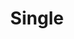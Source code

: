 ---
title: Single
layout: service-process
permalink: apps/bank/architectures/token-operation-payment-transfer-single
lang: ru
page_id: apps-bank-architectures-token-operation-payment-transfer-single
detail-description: Lorem ipsum dolor sit amet, consectetur adipiscing elit. Nulla porttitor ipsum vitae tincidunt ullamcorper. Nunc eu sapien vitae neque efficitur viverra. Quisque quam libero, fermentum a arcu ac, tempus auctor mauris. Sed dui ex, eleifend eu pharetra eget, lacinia in tellus. Nam ac nibh quis tortor eleifend porttitor gravida quis augue. Pellentesque auctor ullamcorper arcu, quis malesuada nisi feugiat nec. Donec vitae ullamcorper magna. Donec mi tellus, ultricies id justo eu, vulputate volutpat eros. Nam vitae ex in lectus congue mollis. Cras libero metus, pharetra eu sodales id, porta ac quam. Vestibulum sed sagittis metus, vulputate dignissim lacus. Integer rhoncus vitae dui non interdum. Fusce elementum dolor eget molestie feugiat. Sed et leo eu tellus rutrum venenatis in at ante. Curabitur sed orci eu sem hendrerit molestie vitae vel nisi. Duis pellentesque id dui ut posuere.
diagramUrl: ru/apps/bank/architectures/token-operation-payment-transfer-single/diagrams
videoUrl: ru/apps/bank/architectures/token-operation-payment-transfer-single/ux-videos
screensUrl: ru/apps/bank/architectures/token-operation-payment-transfer-single/ui-screens
backUrl: /ru/apps/bank/architectures/token-operation-payment-transfer
---